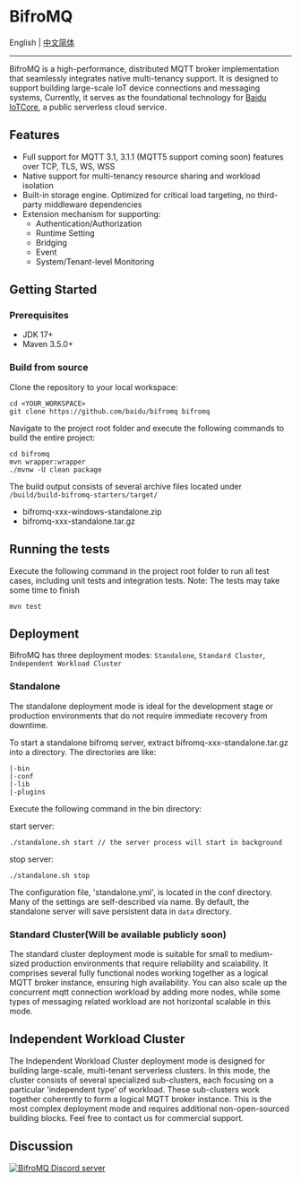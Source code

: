 # BifroMQ

English | [中文简体](./README.zh_Hans.md)

---

BifroMQ is a high-performance, distributed MQTT broker implementation that seamlessly integrates native multi-tenancy
support. It is designed to support building large-scale IoT device connections and messaging systems, Currently, it
serves as the foundational technology for [Baidu IoTCore](https://cloud.baidu.com/product/iot.html), a public serverless
cloud service.

## Features

* Full support for MQTT 3.1, 3.1.1 (MQTT5 support coming soon) features over TCP, TLS, WS, WSS
* Native support for multi-tenancy resource sharing and workload isolation
* Built-in storage engine. Optimized for critical load targeting, no third-party middleware dependencies
* Extension mechanism for supporting:
    * Authentication/Authorization
    * Runtime Setting
    * Bridging
    * Event
    * System/Tenant-level Monitoring

## Getting Started

### Prerequisites

* JDK 17+
* Maven 3.5.0+

### Build from source

Clone the repository to your local workspace:

```
cd <YOUR_WORKSPACE>
git clone https://github.com/baidu/bifromq bifromq
```

Navigate to the project root folder and execute the following commands to build the entire project:

```
cd bifromq
mvn wrapper:wrapper
./mvnw -U clean package
```

The build output consists of several archive files located under `/build/build-bifromq-starters/target/`

* bifromq-xxx-windows-standalone.zip
* bifromq-xxx-standalone.tar.gz

## Running the tests

Execute the following command in the project root folder to run all test cases, including unit tests and integration
tests.
Note: The tests may take some time to finish

```
mvn test
```

## Deployment

BifroMQ has three deployment modes: `Standalone`, `Standard Cluster`, `Independent Workload Cluster`

### Standalone

The standalone deployment mode is ideal for the development stage or production environments that do not require
immediate recovery from downtime.

To start a standalone bifromq server, extract bifromq-xxx-standalone.tar.gz into a directory. The directories
are like:

```
|-bin
|-conf
|-lib
|-plugins
```

Execute the following command in the bin directory:

start server:

```
./standalone.sh start // the server process will start in background
```

stop server:

```
./standalone.sh stop
```

The configuration file, 'standalone.yml', is located in the conf directory. Many of the settings are self-described via
name. By default, the standalone server will save persistent data in `data` directory.

### Standard Cluster(Will be available publicly soon)

The standard cluster deployment mode is suitable for small to medium-sized production environments that require
reliability and scalability. It comprises several fully functional nodes working together as a logical MQTT broker
instance, ensuring high availability. You can also scale up the concurrent mqtt connection workload by adding more
nodes, while some types of messaging related workload are not horizontal scalable in this mode.

## Independent Workload Cluster

The Independent Workload Cluster deployment mode is designed for building large-scale, multi-tenant serverless clusters.
In this mode, the cluster consists of several specialized sub-clusters, each focusing on a particular 'independent type'
of workload. These sub-clusters work together coherently to form a logical MQTT broker instance. This is the most
complex deployment mode and requires additional non-open-sourced building blocks. Feel free to contact us for commercial
support.

## Discussion

<a href="https://discord.gg/Pfs3QRadRB"><img src="https://img.shields.io/discord/1115542029531885599?logo=discord&logoColor=white" alt="BifroMQ Discord server" /></a>
